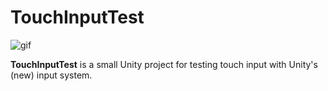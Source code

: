# TouchInputTest

![gif](https://github.com/user-attachments/assets/1dd84d15-f25f-42fd-8eda-2574df1981df)

**TouchInputTest** is a small Unity project for testing touch input with Unity's (new) input system.
